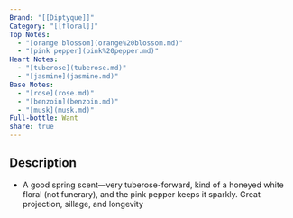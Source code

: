 ```yaml
---
Brand: "[[Diptyque]]"
Category: "[[floral]]"
Top Notes:
  - "[orange blossom](orange%20blossom.md)"
  - "[pink pepper](pink%20pepper.md)"
Heart Notes:
  - "[tuberose](tuberose.md)"
  - "[jasmine](jasmine.md)"
Base Notes:
  - "[rose](rose.md)"
  - "[benzoin](benzoin.md)"
  - "[musk](musk.md)"
Full-bottle: Want
share: true
---
```

## Description
- A good spring scent—very tuberose-forward, kind of a honeyed white floral (not funerary), and the pink pepper keeps it sparkly. Great projection, sillage, and longevity
